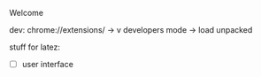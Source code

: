 Welcome

dev:
chrome://extensions/ -> v developers mode -> load unpacked

stuff for latez:
-[ ] user interface